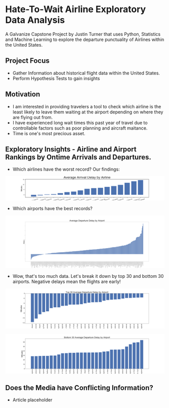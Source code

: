 # Hate-To-Wait Airline Exploratory Data Analysis
A Galvanize Capstone Project by Justin Turner that uses Python, Statistics and Machine Learning to explore the departure punctuality of Airlines within the United States.

## Project Focus
  * Gather Information about historical flight data within the United States.
  * Perform Hypothesis Tests to gain insights

## Motivation
  * I am interested in providing travelers a tool to check which airline is the least likely to leave them waiting at the airport depending on where they are flying out from.
  * I have experienced long wait times this past year of travel due to controllable factors such as poor planning and aircraft maitance. 
  * Time is one's most precious asset.

## Exploratory Insights - Airline and Airport Rankings by Ontime Arrivals and Departures.
  * Which airlines have the worst record? Our findings:

![Average Arrival Delay by Airline](/images/Average_Arrival_Delay_by_Airline.png)

  * Which airports have the best records?

![Average Departure Delay by Airport](/images/Average_Departure_Delay_by_Airport.png)
  * Wow, that's too much data. Let's break it down by top 30 and bottom 30 airports. Negative delays mean the flights are early!

![Top 30 Departure Delay by Airport](/images/Top_30_Average_Departure_Delay_by_Airport.png)

![Bottom 30 Departure Delay by Airport](/images/Bottom_30_Average_Departure_Delay_by_Airport.png)



## Does the Media have Conflicting Information? 
  * Article placeholder





